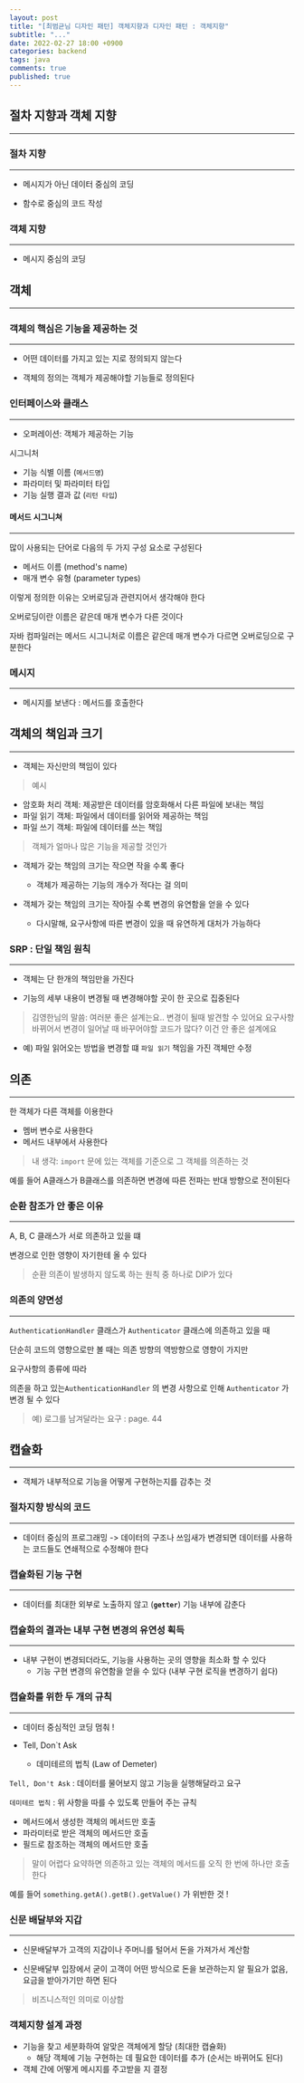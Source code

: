 ```yaml
---
layout: post
title: "[최범균님 디자인 패턴] 객체지향과 디자인 패턴 : 객체지향"
subtitle: "..."
date: 2022-02-27 18:00 +0900
categories: backend
tags: java
comments: true
published: true
---
```


## 절차 지향과 객체 지향

---

### 절차 지향

---

- 메시지가 아닌 데이터 중심의 코딩

- 함수로 중심의 코드 작성

### 객체 지향

---

- 메시지 중심의 코딩

## 객체

---

### 객체의 핵심은 기능을 제공하는 것

---

- 어떤 데이터를 가지고 있는 지로 정의되지 않는다

- 객체의 정의는 객체가 제공해야할 기능들로 정의된다

### 인터페이스와 클래스

---

- 오퍼레이션: 객체가 제공하는 기능

시그니처

- 기능 식별 이름 (`메서드명`)
- 파라미터 및 파라미터 타입
- 기능 실행 결과 값 (`리턴 타입`)

#### 메서드 시그니쳐

---

많이 사용되는 단어로 다음의 두 가지 구성 요소로 구성된다

- 메서드 이름 (method's name)
- 매개 변수 유형 (parameter types)

이렇게 정의한 이유는 오버로딩과 관련지어서 생각해야 한다

오버로딩이란 이름은 같은데 매개 변수가 다른 것이다

자바 컴파일러는 메서드 시그니처로 이름은 같은데 매개 변수가 다르면 오버로딩으로 구분한다

### 메시지

---

- 메시지를 보낸다 : 메서드를 호출한다

## 객체의 책임과 크기

---

- 객체는 자신만의 책임이 있다

> 예시

- 암호화 처리 객체: 제공받은 데이터를 암호화해서 다른 파일에 보내는 책임
- 파일 읽기 객체: 파일에서 데이터를 읽어와 제공하는 책임
- 파일 쓰기 객체: 파일에 데이터를 쓰는 책임

> 객체가 얼마나 많은 기능을 제공할 것인가

- 객체가 갖는 책임의 크기는 작으면 작을 수록 좋다

  - 객체가 제공하는 기능의 개수가 적다는 걸 의미

- 객체가 갖는 책임의 크기는 작아질 수록 변경의 유연함을 얻을 수 있다
  - 다시말해, 요구사항에 따른 변경이 있을 때 유연하게 대처가 가능하다

### SRP : 단일 책임 원칙

---

- 객체는 단 한개의 책임만을 가진다

- 기능의 세부 내용이 변경될 때 변경해야할 곳이 한 곳으로 집중된다

> 김영한님의 말씀:
> 여러분 좋은 설계는요.. 변경이 될때 발견할 수 있어요
> 요구사항 바뀌어서 변경이 일어날 때 바꾸어야할 코드가 많다? 이건 안 좋은 설계에요

- 예) 파일 읽어오는 방법을 변경할 떄 `파일 읽기` 책임을 가진 객체만 수정

## 의존

---

한 객체가 다른 객체를 이용한다

- 멤버 변수로 사용한다
- 메서드 내부에서 사용한다

> 내 생각: `import` 문에 있는 객체를 기준으로 그 객체를 의존하는 것

예를 들어 A클래스가 B클래스를 의존하면 변경에 따른 전파는 반대 방향으로 전이된다

### 순환 참조가 안 좋은 이유

---

A, B, C 클래스가 서로 의존하고 있을 떄

변경으로 인한 영향이 자기한테 올 수 있다

> 순환 의존이 발생하지 않도록 하는 원칙 중 하나로 DIP가 있다

### 의존의 양면성

---

`AuthenticationHandler` 클래스가 `Authenticator` 클래스에 의존하고 있을 때

단순히 코드의 영향으로만 볼 때는 의존 방향의 역방향으로 영향이 가지만

요구사항의 종류에 따라

의존을 하고 있는`AuthenticationHandler` 의 변경 사항으로 인해 `Authenticator` 가 변경 될 수 있다

> 예) 로그를 남겨달라는 요구 : page. 44

## 캡슐화

---

- 객체가 내부적으로 기능을 어떻게 구현하는지를 감추는 것

### 절차지향 방식의 코드

---

- 데이터 중심의 프로그래밍 -> 데이터의 구조나 쓰임새가 변경되면 데이터를 사용하는 코드들도 연쇄적으로 수정해야 한다

### 캡슐화된 기능 구현

---

- 데이터를 최대한 외부로 노출하지 않고 (**`getter`**) 기능 내부에 감춘다

### 캡슐화의 결과는 내부 구현 변경의 유연성 획득

---

- 내부 구현이 변경되더라도, 기능을 사용하는 곳의 영향을 최소화 할 수 있다
  - 기능 구현 변경의 유연함을 얻을 수 있다 (내부 구현 로직을 변경하기 쉽다)

### 캡슐화를 위한 두 개의 규칙

---

- 데이터 중심적인 코딩 멈춰 !

- Tell, Don`t Ask
  - 데미테르의 법칙 (Law of Demeter)

`Tell, Don't Ask` : 데이터를 물어보지 않고 기능을 실행해달라고 요구

`데미테르 법칙` : 위 사항을 따를 수 있도록 만들어 주는 규칙

- 메서드에서 생성한 객체의 메서드만 호출
- 파라미터로 받은 객체의 메서드만 호출
- 필드로 참조하는 객체의 메서드만 호출

> 말이 어렵다 요약하면 의존하고 있는 객체의 메서드를 오직 한 번에 하나만 호출한다

예를 들어 `something.getA().getB().getValue()` 가 위반한 것 !

### 신문 배달부와 지갑

---

- 신문배달부가 고객의 지갑이나 주머니를 털어서 돈을 가져가서 계산함

- 신문배달부 입장에서 굳이 고객이 어떤 방식으로 돈을 보관하는지 알 필요가 없음, 요금을 받아가기만 하면 된다

> 비즈니스적인 의미로 이상함

### 객체지향 설계 과정

- 기능을 찾고 세분화하여 알맞은 객체에게 할당 (최대한 캡슐화)
  - 해당 객체에 기능 구현하는 데 필요한 데이터를 추가 (순서는 바뀌어도 된다)
- 객체 간에 어떻게 메시지를 주고받을 지 결정
